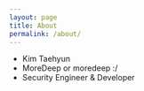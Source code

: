```yaml
---
layout: page
title: About
permalink: /about/
---
```


   
     
- Kim Taehyun 
- MoreDeep or moredeep  :/
- Security Engineer & Developer  

[jekyll-paper]: https://github.com/ghosind/Jekyll-Paper
[jekyll-paper-issues]: https://github.com/ghosind/Jekyll-Paper/issues
